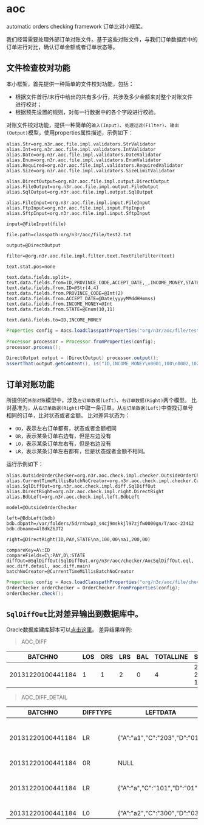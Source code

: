 aoc
===

automatic orders checking framework
订单比对小框架。

我们经常需要处理外部订单对账文件。基于这些对账文件，与我们订单数据库中的订单进行对比，确认订单金额或者订单状态等。

## 文件检查校对功能
本小框架，首先提供一种简单的文件校对功能，包括：
+ 根据文件首行/末行中给出的共有多少行，共涉及多少金额来对整个对账文件进行校对；
+ 根据预先设置的规则，对每一行数据中的各个字段进行校验。

对账文件校对功能，提供一种简单的`输入(Input)`、`处理过滤(Filter)`、`输出(Output)`模型，使用properties属性描述，示例如下：

```
alias.Str=org.n3r.aoc.file.impl.validators.StrValidator
alias.Int=org.n3r.aoc.file.impl.validators.IntValidator
alias.Date=org.n3r.aoc.file.impl.validators.DateValidator
alias.Enum=org.n3r.aoc.file.impl.validators.EnumValidator
alias.Required=org.n3r.aoc.file.impl.validators.RequiredValidator
alias.Size=org.n3r.aoc.file.impl.validators.SizeLimitValidator

alias.DirectOutput=org.n3r.aoc.file.impl.output.DirectOutput
alias.FileOutput=org.n3r.aoc.file.impl.output.FileOutput
alias.SqlOutput=org.n3r.aoc.file.impl.output.SqlOutput

alias.FileInput=org.n3r.aoc.file.impl.input.FileInput
alias.FtpInput=org.n3r.aoc.file.impl.input.FtpInput
alias.SftpInput=org.n3r.aoc.file.impl.input.SftpInput

input=@FileInput(file)

file.path=classpath:org/n3r/aoc/file/test2.txt

output=@DirectOutput

filter=@org.n3r.aoc.file.impl.filter.text.TextFileFilter(text)

text.stat.pos=none

text.data.fields.split=,
text.data.fields.from=ID,PROVINCE_CODE,ACCEPT_DATE,_,INCOME_MONEY,STATE
text.data.fields.from.ID=@Str(4,4)
text.data.fields.from.PROVINCE_CODE=@Int(2)
text.data.fields.from.ACCEPT_DATE=@Date(yyyyMMddHHmmss)
text.data.fields.from.INCOME_MONEY=@Int
text.data.fields.from.STATE=@Enum(10,11)

text.data.fields.to=ID,INCOME_MONEY
```

```java
Properties config = Aocs.loadClasspathProperties("org/n3r/aoc/file/test2.properties");

Processor processor = Processor.fromProperties(config);
processor.process();

DirectOutput output = (DirectOutput) processor.output();
assertThat(output.getContent(), is("ID,INCOME_MONEY\n0001,100\n0002,102\n"));
```

## 订单对账功能
所提供的`外部对账`模型中，涉及`左订单数据(Left)`、`右订单数据(Right)`两个模型。
比对基准为，从`右订单数据(Right)`中取一条订单，从`左订单数据(Left)`中查找订单号相同的订单，比对状态或者金额。
比对差异状态为：
+ `OO`，表示左右订单都有，状态或者金额相同
+ `OR`，表示某条订单右边有，但是左边没有
+ `LO`，表示某条订单左右有，但是右边没有
+ `LR`，表示某条订单左右都有，但是状态或者金额不相同。

运行示例如下：

```
alias.OutsideOrderChecker=org.n3r.aoc.check.impl.checker.OutsideOrderChecker
alias.CurrentTimeMillisBatchNoCreator=org.n3r.aoc.check.impl.checker.CurrentTimeMillisBatchNoCreator
alias.SqlDiffOut=org.n3r.aoc.check.impl.diff.SqlDiffOut
alias.DirectRight=org.n3r.aoc.check.impl.right.DirectRight
alias.BdbLeft=org.n3r.aoc.check.impl.left.BdbLeft

model=@OutsideOrderChecker

left=@BdbLeft(bdb)
bdb.dbpath=/var/folders/5d/rnbwp3_s4cj9mskkjl97zjfw0000gn/T/aoc-23412
bdb.dbname=4l8dkZ6JT2

right=@DirectRight(ID,PAY,STATE\na,100,00\na1,200,00)

compareKey=A\:ID
compareFields=C\:PAY,D\:STATE
diffOut=@SqlDiffOut(SqlDiffOut,org/n3r/aoc/checker/AocSqlDiffOut.eql, aoc.diff.detail, aoc.diff.main)
batchNoCreator=@CurrentTimeMillisBatchNoCreator
```

```java
Properties config = Aocs.loadClasspathProperties("org/n3r/aoc/file/checker.properties");
OrderChecker orderChecker = OrderChecker.fromProperties(config);
orderChecker.check();
```

## `SqlDiffOut`比对差异输出到数据库中。
Oracle数据库建库脚本可以[点击这里](https://github.com/bingoohuang/aoc/blob/master/src/main/resources/org/n3r/aoc/checker/aoc_tabls_ora.sql)。
差异结果样例:
> AOC_DIFF

BATCHNO|LOS|ORS|LRS|BAL|TOTALLINE|STARTTIME|ENDTIME|COSTTIME|ACCOUNTDAY|ACCOUNTTYPE
-------|---|---|---|---|---------|---------|-------|--------|----------|-----------
20131220100441184|1|1|2|0|4|2013-12-20 10:04:41|2013-12-20 10:04:41|0||

> AOC_DIFF_DETAIL

BATCHNO|DIFFTYPE|LEFTDATA|RIGHTDATA|DIFF|ORDERNO|DIFFCODE
-------|--------|--------|---------|----|-------|--------
20131220100441184|LR|{"A":"a1","C":"203","D":"01"}|{"ID":"a1","PAY":"200","STATE":"00"}|{"C-PAY":"203-200","D-STATE":"01-00"}|a1|11
20131220100441184|0R|NULL|{"ID":"a4","PAY":"300","STATE":"00"}|NULL|a4|NULL
20131220100441184|LR|{"A":"a","C":"101","D":"01"}|{"ID":"a","PAY":"100","STATE":"00"}|{"C-PAY":"101-100","D-STATE":"01-00"}|a|11
20131220100441184|L0|{"A":"a2","C":"300","D":"03"}|NULL|NULL|a2|NULL

